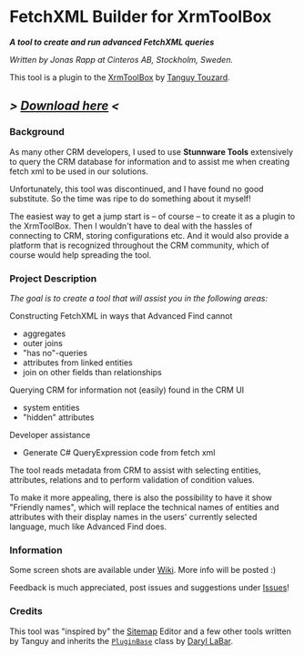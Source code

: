 # FetchXML Builder for XrmToolBox

_**A tool to create and run advanced FetchXML queries**_

*Written by Jonas Rapp at Cinteros AB, Stockholm, Sweden.*

This tool is a plugin to the [XrmToolBox](http://xrmtoolbox.codeplex.com/) by [Tanguy Touzard](https://www.codeplex.com/site/users/view/tanguy92).

## *> [Download here](http://github.com/cinteros/Cinteros.XrmToolbox.FetchXMLBuilder/releases) <*

### Background

As many other CRM developers, I used to use **Stunnware Tools** extensively to query the CRM database for information and to assist me when creating fetch xml to be used in our solutions.

Unfortunately, this tool was discontinued, and I have found no good substitute. So the time was ripe to do something about it myself!

The easiest way to get a jump start is – of course – to create it as a plugin to the XrmToolBox. Then I wouldn't have to deal with the hassles of connecting to CRM, storing configurations etc. And it would also provide a platform that is recognized throughout the CRM community, which of course would help spreading the tool.

### Project Description

*The goal is to create a tool that will assist you in the following areas:*

Constructing FetchXML in ways that Advanced Find cannot
- aggregates
- outer joins
- "has no"-queries
- attributes from linked entities
- join on other fields than relationships

Querying CRM for information not (easily) found in the CRM UI
- system entities
- "hidden" attributes

Developer assistance
- Generate C# QueryExpression code from fetch xml

The tool reads metadata from CRM to assist with selecting entities, attributes, relations and to perform validation of condition values.

To make it more appealing, there is also the possibility to have it show "Friendly names", which will replace the technical names of entities and attributes with their display names in the users' currently selected language, much like Advanced Find does.

### Information

Some screen shots are available under [Wiki](http://github.com/cinteros/Cinteros.XrmToolbox.FetchXMLBuilder/wiki). More info will be posted :) 

Feedback is much appreciated, post issues and suggestions under  [Issues](http://github.com/cinteros/Cinteros.XrmToolbox.FetchXMLBuilder/issues)!

### Credits

This tool was "inspired by" the [Sitemap](http://download-codeplex.sec.s-msft.com/Download?ProjectName=xrmtoolbox&DownloadId=776491) Editor and a few other tools written by Tanguy and inherits the [`PluginBase`](http://xrmtoolbox.codeplex.com/SourceControl/latest#XrmToolBox/XrmToolBox/PluginBase.cs) class by [Daryl LaBar](http://www.codeplex.com/site/users/view/hulk2484).
